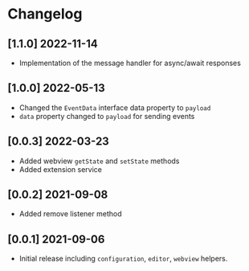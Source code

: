 # Changelog

## [1.1.0] 2022-11-14

- Implementation of the message handler for async/await responses

## [1.0.0] 2022-05-13

- Changed the `EventData` interface data property to `payload`
- `data` property changed to `payload` for sending events

## [0.0.3] 2022-03-23

- Added webview `getState` and `setState` methods
- Added extension service

## [0.0.2] 2021-09-08

- Added remove listener method

## [0.0.1] 2021-09-06

- Initial release including `configuration`, `editor`, `webview` helpers.